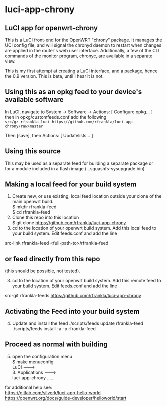luci-app-chrony
===============

LuCI app for openwrt-chrony
---------------------------

This is a LuCI front-end for the OpenWRT "chrony" package.
It manages the UCI config file, and will signal the chronyd daemon to
restart when changes are applied in the router's web user interface.
Additionally, a few of the CLI commands of the monitor program, chronyc,
are available in a separate view.

This is my first attempt at creating a LuCI interface, and a package, 
hence the 0.9 version. This is beta, until I hear it is not.

Using this as an opkg feed to your device's available software
--------------------------------------------------------------
In LuCI, navigate to System -> Software -> Actions: \[ Configure opkg... \]  
then in opkg/customfeeds.conf add the following  
`src/gz rfrankla_luci https://github.com/rfrankla/luci-app-chrony/raw/master`

Then \[save\], then Actions: \[ Updatelists... \]

Using this source
-----------------
This may be used as a separate feed for building a separate package or  
for a module included in a flash image (...squashfs-sysupgrade.bin)

Making a local feed for your build system
-----------------------------------------
 1. Create new, or use existing, local feed location outside your clone
of the main openwrt build.  
    $ mkdir rfrankla-feed  
    $ cd rfrankla-feed  
 2. Clone this repo into this location  
    $ git clone https://github.com/rfrankla/luci-app-chrony
 3. cd to the location of your openwrt build system. 
    Add this local feed to your build system. Edit feeds.conf and add the line  
  
src-link rfrankla-feed \<full-path-to\>/rfrankla-feed  

or feed directly from this repo
-------------------------------
(this should be possible, not tested).

 3. cd to the location of your openwrt build system.
    Add this remote feed to your build system. Edit feeds.conf and add the line

src-git rfrankla-feeds https://github.com/rfrankla/luci-app-chrony

Activating the Feed into your build system
------------------------------------------
 4. Update and install the feed
./scripts/feeds update rfrankla-feed
./scripts/feeds install -a -p rfrankla-feed

Proceed as normal with building
-------------------------------
 5. open the configuration menu  
 $ make menuconfig  
 LuCI --->  
    3. Applications --->  
        luci-app-chrony ......  
        
for additional help see:  
https://gitlab.com/silverk/luci-app-hello-world  
https://openwrt.org/docs/guide-developer/helloworld/start  




